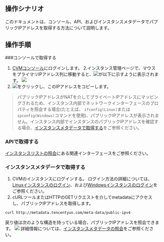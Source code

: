 ## 操作シナリオ
このドキュメントは、コンソール、API、およびインスタンスメタデータでパブリックIPアドレスを取得する方法について説明します。


## 操作手順

###コンソールで取得する
1. [CVMコンソール](https://console.cloud.tencent.com/cvm/)にログインします。
2.インスタンス管理ページで、マウスをプライマリIPアドレス列に移動すると、<img src="https://main.qcloudimg.com/raw/6603ab4f907562addb1c01596c6296cd.png" style="margin: 0;"></img>が以下に示すように表示されます。
![](https://main.qcloudimg.com/raw/07a2e4d94faad232fecedee5fcf6148b.png)
3.  <img src="https://main.qcloudimg.com/raw/6603ab4f907562addb1c01596c6296cd.png" style="margin: 0;"></img>をクリックし、このIPアドレスをコピーします。	
>パブリックIPアドレスがNATを介してプライベートIPアドレスにマッピングされるため、インスタンス内部でネットワークインターフェースのプロパティを照会する場合(たとえば、 `ifconfig(Linux)`または `ipconfig(Windows)`コマンドを使用)、パブリックIPアドレスが表示されません。インスタンス内部でインスタンスのパブリックIPアドレスを確認する場合、[インスタンスメタデータで取得する](#jump)をご参照ください。
>

### APIで取得する
[インスタンスリストの照会](https://cloud.tencent.com/document/product/213/15728)にある関連インターフェースをご参照ください。

<span id = "jump">  </span>
### インスタンスメタデータで取得する
1. CVMのインスタンスにログインする。
ログイン方法の詳細については、[Linuxインスタンスのログイン](https://intl.cloud.tencent.com/document/product/213/5436)、および[Windowsインスタンスのログイン](https://intl.cloud.tencent.com/document/product/213/32498)をご参照ください。
2. cURLツールまたはHTTPのGETリクエストを介してmetadataにアクセスし、パブリックIPアドレスを取得します。
```
curl http://metadata.tencentyun.com/meta-data/public-ipv4
```
戻り値は次のような構造を持っている場合、パブリックIPアドレスを照会できます。
![](https://main.qcloudimg.com/raw/03f603e433b7a5da09e33a8b09d731b4.png)
詳細情報については、[インスタンスメタデータの照会](https://intl.cloud.tencent.com/document/product/213/4934)をご参照ください。
